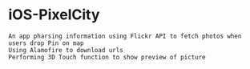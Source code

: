 # iOS-PixelCity

	An app pharsing information using Flickr API to fetch photos when users drop Pin on map
	Using Alamofire to download urls
	Performing 3D Touch function to show preview of picture
